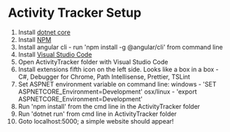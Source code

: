 # Activity Tracker Setup

1.  Install [dotnet core](https://www.microsoft.com/net/download/windows)
2.  Install [NPM](https://www.npmjs.com/get-npm)
3.  Install angular cli - run 'npm install -g @angular/cli' from command line
4.  Install [Visual Studio Code](https://code.visualstudio.com/)
5.  Open ActivityTracker folder with Visual Studio Code
6.  Install extensions fifth icon on the left side. Looks like a box in a box - C#, Debugger for Chrome, Path Intellisense, Prettier, TSLint
7.  Set ASPNET environment variable on command line: windows - 'SET ASPNETCORE_Environment=Development' osx/linux - 'export ASPNETCORE_Environment=Development'
8.  Run 'npm install' from the cmd line in the ActivityTracker folder
9.  Run 'dotnet run' from cmd line in ActivityTracker folder
10. Goto localhost:5000; a simple website should appear!
